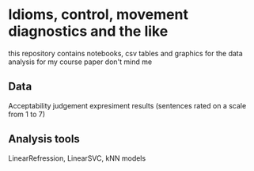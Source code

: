 # Idioms, control, movement diagnostics and the like

this repository contains notebooks, csv tables and graphics for the data analysis for my course paper don't mind me

## Data

Acceptability judgement expresiment results (sentences rated on a scale from 1 to 7)

## Analysis tools

LinearRefression, LinearSVC, kNN models
